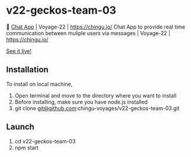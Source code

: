 # v22-geckos-team-03
💬 [Chat App](https://sl-chat-app.netlify.app/) | Voyage-22 | https://chingu.io/ 
Chat App to provide real time communication between muliple users via messages | Voyage-22 | https://chingu.io/

[See it live!](https://sl-chat-app.netlify.app/)

## Installation
To install on local machine,
1. Open terminal and move to the directory where you want to install
2. Before installing, make sure you have node.js installed
3. git clone git@github.com:chingu-voyages/v22-geckos-team-03.git

## Launch
1. cd v22-geckos-team-03
2. npm start
